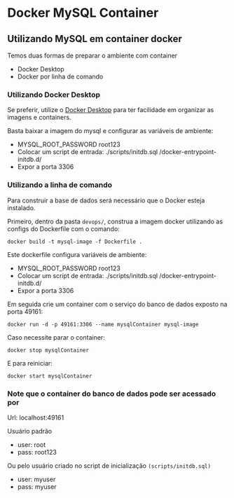 # Docker MySQL Container

## Utilizando MySQL em container docker

Temos duas formas de preparar o ambiente com container
- Docker Desktop
- Docker por linha de comando

### Utilizando Docker Desktop

Se preferir, utilize o [Docker Desktop](https://www.docker.com/products/docker-desktop/) para ter facilidade em organizar as imagens e containers.

Basta baixar a imagem do mysql e configurar as variáveis de ambiente:

- MYSQL_ROOT_PASSWORD root123
- Colocar um script de entrada: ./scripts/initdb.sql /docker-entrypoint-initdb.d/
- Expor a porta 3306

### Utilizando a linha de comando

Para construir a base de dados será necessário que o Docker esteja instalado.

Primeiro, dentro da pasta `devops/`, construa a imagem docker utilizando as configs do Dockerfile com o comando:

`docker build -t mysql-image -f Dockerfile .`

Este dockerfile configura variáveis de ambiente:

- MYSQL_ROOT_PASSWORD root123
- Colocar um script de entrada: ./scripts/initdb.sql /docker-entrypoint-initdb.d/
- Expor a porta 3306

Em seguida crie um container com o serviço do banco de dados exposto na porta 49161:

`docker run -d -p 49161:3306 --name mysqlContainer mysql-image`

Caso necessite parar o container:

`docker stop mysqlContainer`

E para reiniciar:

`docker start mysqlContainer`

### Note que o container do banco de dados pode ser acessado por

Url: localhost:49161

Usuário padrão
  - user: root
  - pass: root123

  Ou pelo usuário criado no script de inicialização `(scripts/initdb.sql)`

  - user: myuser
  - pass: myuser
